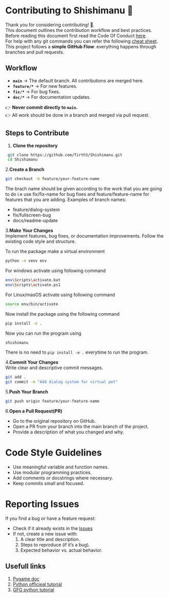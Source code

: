 # Contributing to Shishimanu 🐾

Thank you for considering contributing! 🎉.  
This document outlines the contribution workflow and best practices.  
Before reading this document first read the Code Of Conduct [here](codeofconduct.md).  
For help with any git commands you can refer the following [cheat sheet](gitcheatsheet.md).  
This project follows a **simple GitHub Flow**: everything happens through branches and pull requests.


## Workflow

- **`main`** -> The default branch. All contributions are merged here.
- **`feature/*`** -> For new features.
- **`fix/*`** -> For bug fixes.
- **`doc/*`** -> For documentation updates.

👉 **Never commit directly to `main`.**  
👉 All work should be done in a branch and merged via pull request.  

## Steps to Contribute
1. **Clone the repository**
```bash
 git clone https://github.com/Tirth3/Shishimanu.git
 cd Shishimanu
 ```

2.**Create a Branch**
```bash
git checkout -b feature/your-feature-name
```
The brach name should be given according to the work that you are going to do i.e use fix/fix-name for bug fixes and feature/feature-name for features that you are adding.
Examples of branch names:
- feature/dialog-system
- fix/fullscreen-bug
- docs/readme-update

3.**Make Your Changes**  
Implement features, bug fixes, or documentation improvements.
Follow the existing code style and structure.

To run the package make a virtual environment  
```bash 
python -m venv env
```

For windows activate using following command
```bash
env\Scripts\activate.bat
env\Scripts\activate.ps1
```

For Linux/masOS activate using following command 
```bash 
source env/bin/activate
```

Now install the package using the following command
```bash 
pip install -e .
```

Now you can run the program using
```bash
shishimanu
```

There is no need to `pip install -e .` everytime to run the program.  

4.**Commit Your Changes**  
Write clear and descriptive commit messages.
```bash
git add .
git commit -m "Add dialog system for virtual pet"
```

5.**Push Your Branch**
```bash
git push origin feature/your-feature-name
```

6.**Open a Pull Request(PR)**  
- Go to the original repository on GitHub.
- Open a PR from your branch into the main branch of the project.
- Provide a description of what you changed and why.

# Code Style Guidelines
- Use meaningful variable and function names.
- Use modular programming practices.
- Add comments or docstrings where necessary.
- Keep commits small and focused.

# Reporting Issues
If you find a bug or have a feature request:  
- Check if it already exists in the [Issues](https://github.com/Tirth3/Shishimanu/issues)
- If not, create a new issue with:
  1. A clear title and description.
  2. Steps to reproduce (if it’s a bug).
  3. Expected behavior vs. actual behavior.
 
## Usefull links
1. [Pygame doc](https://www.pygame.org/docs/)
2. [Python officieal tutorial](https://docs.python.org/3/tutorial/index.html)
3. [GFG python tutorial](https://www.geeksforgeeks.org/python/python-programming-language-tutorial/)
